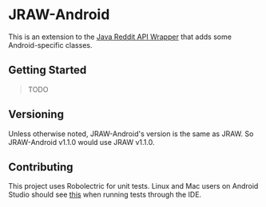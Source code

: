 # JRAW-Android

This is an extension to the [Java Reddit API Wrapper](https://github.com/mattbdean/JRAW) that adds some Android-specific classes.

## Getting Started

> TODO

## Versioning

Unless otherwise noted, JRAW-Android's version is the same as JRAW. So JRAW-Android v1.1.0 would use JRAW v1.1.0.

## Contributing

This project uses Robolectric for unit tests. Linux and Mac users on Android Studio should see [this](http://robolectric.org/getting-started/#note-for-linux-and-mac-users) when running tests through the IDE.
